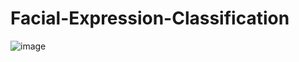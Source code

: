 # Facial-Expression-Classification

![image](https://github.com/Siege-Cobby/Facial-Expression-Classification/assets/96424820/dca5a217-a0fb-4de0-abb6-3e3276aeb254)
